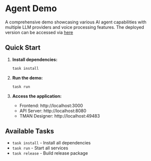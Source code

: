 # Agent Demo

A comprehensive demo showcasing various AI agent capabilities with multiple LLM providers and voice processing features. The deployed version can be accessed via [here](https://agent.theten.ai)

## Quick Start

1. **Install dependencies:**
   ```bash
   task install
   ```

2. **Run the demo:**
   ```bash
   task run
   ```

3. **Access the application:**
   - Frontend: http://localhost:3000
   - API Server: http://localhost:8080
   - TMAN Designer: http://localhost:49483

## Available Tasks

- `task install` - Install all dependencies
- `task run` - Start all services
- `task release` - Build release package
